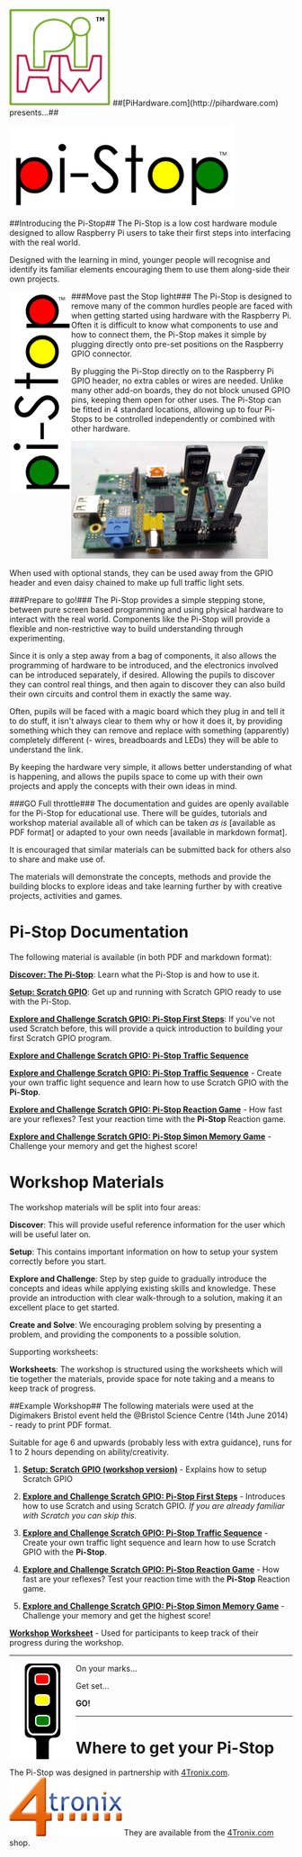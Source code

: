 <img src="markdown_source/img/pihwlogotm.png" width=180 />
##[PiHardware.com](http://pihardware.com) presents...##
<p>
<img src="markdown_source/img/LogoDesignNormal.png" width=400 />

##Introducing the Pi-Stop##
The Pi-Stop is a low cost hardware module designed to allow Raspberry Pi users to take their first steps into interfacing with the real world.

Designed with the learning in mind, younger people will recognise and identify its familiar elements encouraging them to use them along-side their own projects.

<img style="float:left" src="markdown_source/img/logodesignvertop.png" width=110/>

###Move past the Stop light###
The Pi-Stop is designed to remove many of the common hurdles people are faced with when getting started using hardware with the Raspberry Pi. Often it is difficult to know what components to use and how to connect them, the Pi-Stop makes it simple by plugging directly onto pre-set positions on the Raspberry GPIO connector.

By plugging the Pi-Stop directly on to the Raspberry Pi GPIO header, no extra cables or wires are needed.  Unlike many other add-on boards, they do not block unused GPIO pins, keeping them open for other uses.  The Pi-Stop can be fitted in 4 standard locations, allowing up to four Pi-Stops to be controlled independently or combined with other hardware.

<img src="markdown_source/img/quadpistops.png" width=350/>

When used with optional stands, they can be used away from the GPIO header and even daisy chained to make up full traffic light sets.
 


###Prepare to go!###
The Pi-Stop provides a simple stepping stone, between pure screen based programming and using physical hardware to interact with the real world.  Components like the Pi-Stop will provide a flexible and non-restrictive way to build understanding through experimenting.

Since it is only a step away from a bag of components, it also allows the programming of hardware to be introduced, and the electronics involved can be introduced separately, if desired.  Allowing the pupils to discover they can control real things, and then again to discover they can also build their own circuits and control them in exactly the same way.

Often, pupils will be faced with a magic board which they plug in and tell it to do stuff, it isn't always clear to them why or how it does it, by providing something which they can remove and replace with something (apparently) completely different (- wires, breadboards and LEDs) they will be able to understand the link.

By keeping the hardware very simple, it allows better understanding of what is happening, and allows the pupils space to come up with their own projects and apply the concepts with their own ideas in mind.

###GO Full throttle###
The documentation and guides are openly available for the Pi-Stop for educational use.  There will be guides, tutorials and workshop material available all of which can be taken *as is* [available as PDF format] or adapted to your own needs [available in markdown format].

It is encouraged that similar materials can be submitted back for others also to share and make use of.
 
The materials will demonstrate the concepts, methods and provide the building blocks to explore ideas and take learning further by with creative projects, activities and games.

# Pi-Stop Documentation #

The following material is available (in both PDF and markdown format):

[**Discover: The Pi-Stop**](markdown_source/Discover-PiStop.md): Learn what the Pi-Stop is and how to use it.

[**Setup: Scratch GPIO**](markdown_source/Setup-ScratchGPIO.md): Get up and running with Scratch GPIO ready to use with the Pi-Stop.

[**Explore and Challenge Scratch GPIO: Pi-Stop First Steps**](markdown_source/ExploreScratchGPIO-PiStopFirstSteps.md): If you've not used Scratch before, this will provide a quick introduction to building your first Scratch GPIO program.

[**Explore and Challenge Scratch GPIO: Pi-Stop Traffic Sequence**](markdown_source/ExploreScratchGPIO-PiStopTrafficSequence.md)


[**Explore and Challenge Scratch GPIO: Pi-Stop Traffic Sequence**](markdown_source/ExploreScratchGPIO-PiStopTrafficSequence.md) - Create your own traffic light sequence and learn how to use Scratch GPIO with the **Pi-Stop**.

[**Explore and Challenge Scratch GPIO: Pi-Stop Reaction Game**](markdown_source/ExploreScratchGPIO-PiStopReactionGame.md) - How fast are your reflexes?  Test your reaction time with the **Pi-Stop** Reaction game.

[**Explore and Challenge Scratch GPIO: Pi-Stop Simon Memory Game**](markdown_source/ExploreScratchGPIO-PiStopMemoryGame.md) - Challenge your memory and get the highest score!

# Workshop Materials #
The workshop materials will be split into four areas:

**Discover**: This will provide useful reference information for the user which will be useful later on.

**Setup**: This contains important information on how to setup your system correctly before you start.

**Explore and Challenge**: Step by step guide to gradually introduce the concepts and ideas while applying existing skills and knowledge.  These provide an introduction with clear walk-through to a solution, making it an excellent place to get started. 

**Create and Solve**: We encouraging problem solving by presenting a problem, and providing the components to a possible solution.

Supporting worksheets:

**Worksheets**: The workshop is structured using the worksheets which will tie together the materials, provide space for note taking and a means to keep track of progress. 

##Example Workshop##
The following materials were used at the Digimakers Bristol event held the @Bristol Science Centre (14th June 2014) - ready to print PDF format.

Suitable for age 6 and upwards (probably less with extra guidance), runs for 1 to 2 hours depending on ability/creativity.

1. [**Setup: Scratch GPIO (workshop version)**](pdf/WS-Setup-ScratchGPIO.pdf) - Explains how to setup Scratch GPIO

1. [**Explore and Challenge Scratch GPIO: Pi-Stop First Steps**](pdf/ExploreScratchGPIO-PiStopFirstSteps.pdf) - Introduces how to use Scratch and using Scratch GPIO.  *If you are already familiar with Scratch you can skip this.*

1. [**Explore and Challenge Scratch GPIO: Pi-Stop Traffic Sequence**](pdf/ExploreScratchGPIO-PiStopTrafficSequence.pdf) - Create your own traffic light sequence and learn how to use Scratch GPIO with the **Pi-Stop**.

1. [**Explore and Challenge Scratch GPIO: Pi-Stop Reaction Game**](pdf/ExploreScratchGPIO-PiStopReactionGame.pdf) - How fast are your reflexes?  Test your reaction time with the **Pi-Stop** Reaction game.

1. [**Explore and Challenge Scratch GPIO: Pi-Stop Simon Memory Game**](pdf/ExploreScratchGPIO-PiStopMemoryGame.pdf) - Challenge your memory and get the highest score!


[**Workshop Worksheet**](pdf/WS-Worksheet.pdf) - Used for participants to keep track of their progress during the workshop. 

----------

<img style="float:left" src="markdown_source/img/pi-stoptop.png" height=170 />
On your marks...

Get set...

**GO!**

-----------

# Where to get your Pi-Stop #

The Pi-Stop was designed in partnership with [4Tronix.com](http://4Tronix.com).
<img src="markdown_source/img/4tronix.jpg" width=200 />
They are available from the [4Tronix.com](http://4Tronix.com) shop.
